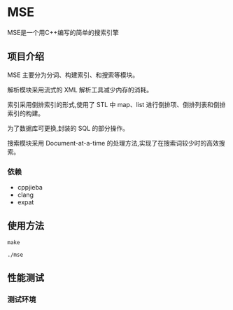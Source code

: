 # MSE
MSE是一个用C++编写的简单的搜索引擎

##  项目介绍

MSE 主要分为分词、构建索引、和搜索等模块。

解析模块采用流式的 XML 解析工具减少内存的消耗。

索引采用倒排索引的形式,使用了 STL 中 map、list 进行倒排项、倒排列表和倒排索引的构建。

为了数据库可更换,封装的 SQL 的部分操作。

搜索模块采用 Document-at-a-time 的处理方法,实现了在搜索词较少时的高效搜索。

### 依赖

* cppjieba
* clang
* expat

## 使用方法

```make```

```./mse```

## 性能测试

### 测试环境

